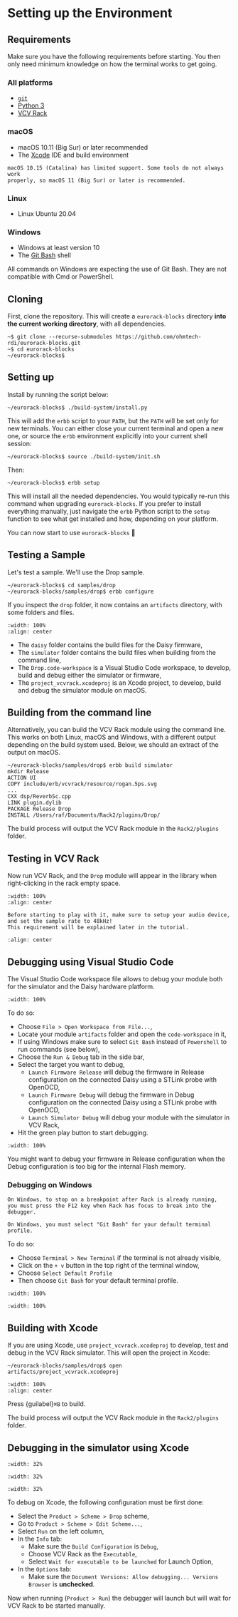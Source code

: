# Setting up the Environment

## Requirements

Make sure you have the following requirements before starting.
You then only need minimum knowledge on how the terminal works to get going.

### All platforms

- [`git`](https://git-scm.com/download)
- [Python 3](https://www.python.org/downloads/)
- [VCV Rack](https://vcvrack.com/Rack)

### macOS

- macOS 10.11 (Big Sur) or later recommended
- The [Xcode](https://developer.apple.com/xcode/) IDE and build environment

```{note}
macOS 10.15 (Catalina) has limited support. Some tools do not always work
properly, so macOS 11 (Big Sur) or later is recommended.
```

### Linux

- Linux Ubuntu 20.04

### Windows

- Windows at least version 10
- The [Git Bash](https://git-scm.com/download) shell

All commands on Windows are expecting the use of Git Bash.
They are not compatible with Cmd or PowerShell.


## Cloning

First, clone the repository. This will create a `eurorack-blocks` directory **into the current working directory**, with all dependencies.


```shell-session
~$ git clone --recurse-submodules https://github.com/ohmtech-rdi/eurorack-blocks.git
~$ cd eurorack-blocks
~/eurorack-blocks$
```


## Setting up

Install by running the script below:

```shell-session
~/eurorack-blocks$ ./build-system/install.py
```

This will add the `erbb` script to your `PATH`, but the `PATH` will be set only for new terminals.
You can either close your current terminal and open a new one, or source the `erbb` environment
explicitly into your current shell session:

```shell-session
~/eurorack-blocks$ source ./build-system/init.sh
```

Then:

```shell-session
~/eurorack-blocks$ erbb setup
```

This will install all the needed dependencies. You would typically re-run this command when
upgrading `eurorack-blocks`.
If you prefer to install everything manually, just navigate the `erbb` Python script
to the `setup` function to see what get installed and how, depending on your platform.

You can now start to use `eurorack-blocks` 🎉


## Testing a Sample

Let's test a sample. We'll use the Drop sample.

```shell-session
~/eurorack-blocks$ cd samples/drop
~/eurorack-blocks/samples/drop$ erbb configure
```

If you inspect the `drop` folder, it now contains an `artifacts` directory, with some folders and files.

```{image} setup-configure.png
:width: 100%
:align: center
```

- The `daisy` folder contains the build files for the Daisy firmware,
- The `simulator` folder contains the build files when building from the command line,
- The `Drop.code-workspace` is a Visual Studio Code workspace, to develop, build and debug either the simulator or firmware,
- The `project_vcvrack.xcodeproj` is an Xcode project, to develop, build and debug the simulator module on macOS.


## Building from the command line

Alternatively, you can build the VCV Rack module using the command line.
This works on both Linux, macOS and Windows, with a different output depending on the build system
used. Below, we should an extract of the output on macOS.

```shell-session
~/eurorack-blocks/samples/drop$ erbb build simulator
mkdir Release
ACTION UI
COPY include/erb/vcvrack/resource/rogan.5ps.svg
...
CXX dsp/ReverbSc.cpp
LINK plugin.dylib
PACKAGE Release Drop
INSTALL /Users/raf/Documents/Rack2/plugins/Drop/
```

The build process will output the VCV Rack module in the `Rack2/plugins` folder.


## Testing in VCV Rack

Now run VCV Rack, and the `Drop` module will appear in the library when right-clicking
in the rack empty space.

```{image} setup-rack.png
:width: 100%
:align: center
```

```{important}
Before starting to play with it, make sure to setup your audio device,
and set the sample rate to 48kHz!
This requirement will be explained later in the tutorial.
```

```{image} setup-rack-audio.png
:align: center
```


## Debugging using Visual Studio Code

The Visual Studio Code workspace file allows to debug your module both for the simulator and the Daisy hardware platform.

```{image} setup-vscode.png
:width: 100%
```

To do so:

- Choose `File > Open Workspace from File...`,
- Locate your module `artifacts` folder and open the `code-workspace` in it,
- If using Windows make sure to select `Git Bash` instead of `Powershell` to run commands (see below),
- Choose the `Run & Debug` tab in the side bar,
- Select the target you want to debug,
   - `Launch Firmware Release` will debug the firmware in Release configuration on the connected Daisy using a STLink probe with OpenOCD,
   - `Launch Firmware Debug` will debug the firmware in Debug configuration on the connected Daisy using a STLink probe with OpenOCD,
   - `Launch Simulator Debug` will debug your module with the simulator in VCV Rack,
- Hit the green play button to start debugging.

```{image} setup-vscode-debug.png
:width: 100%
```

You might want to debug your firmware in Release configuration when the Debug configuration is too big for the internal Flash memory.

### Debugging on Windows

```{warning}
On Windows, to stop on a breakpoint after Rack is already running,
you must press the F12 key when Rack has focus to break into the debugger.
```

```{warning}
On Windows, you must select "Git Bash" for your default terminal profile.
```

To do so:

- Choose `Terminal > New Terminal` if the terminal is not already visible,
- Click on the `+ v` button in the top right of the terminal window,
- Choose `Select Default Profile`
- Then choose `Git Bash` for your default terminal profile.

```{image} setup-vscode-bash1.png
:width: 100%
```

```{image} setup-vscode-bash2.png
:width: 100%
```


## Building with Xcode

If you are using Xcode, use  `project_vcvrack.xcodeproj` to develop, test and debug in the VCV Rack simulator.
This will open the project in Xcode:

```shell-session
~/eurorack-blocks/samples/drop$ open artifacts/project_vcvrack.xcodeproj
```

```{image} setup-xcode.png
:width: 100%
:align: center
```

Press {guilabel}`⌘B` to build.

The build process will output the VCV Rack module in the `Rack2/plugins` folder.


## Debugging in the simulator using Xcode

```{image} setup-debug-scheme.png
:width: 32%
```
```{image} setup-debug-executable.png
:width: 32%
```
```{image} setup-debug-document.png
:width: 32%
```

To debug on Xcode, the following configuration must be first done:
- Select the `Product > Scheme > Drop` scheme,
- Go to `Product > Scheme > Edit Scheme...`,
- Select `Run` on the left column,
- In the `Info` tab:
   - Make sure the `Build Configuration` is `Debug`,
   - Choose VCV Rack as the `Executable`,
   - Select `Wait for executable to be launched` for Launch Option,
- In the `Options` tab:
   - Make sure the `Document Versions: Allow debugging... Versions Browser` is **unchecked**.

Now when running (`Product > Run`) the debugger will launch but will wait for VCV Rack to be
started manually.


